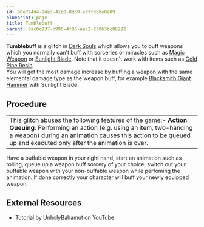 ```yaml
---
id: 98e774d4-9da3-41b0-8dd9-edff3bbe0a89
blueprint: page
title: Tumblebuff
parent: 9ac8c937-b995-4f86-aac2-23063bc08292
---
```

**Tumblebuff** is a glitch in [Dark Souls](/darksouls) which allows you to buff weapons which you normally can't buff with sorceries or miracles such as [Magic Weapon](//darksouls.wikidot.com/magic-weapon) or [Sunlight Blade](//darksouls.wikidot.com/sunlight-blade). Note that it doesn't work with items such as [Gold Pine Resin](//darksouls.wikidot.com/gold-pine-resin).\
You will get the most damage increase by buffing a weapon with the same elemental damage type as the weapon buff, for example [Blacksmith Giant Hammer](//darksouls.wikidot.com/blacksmith-giant-hammer) with Sunlight Blade.

## Procedure

|                                                                                                                                                                                                                                                   |
| ------------------------------------------------------------------------------------------------------------------------------------------------------------------------------------------------------------------------------------------------- |
| This glitch abuses the following features of the game:- **Action Queuing**: Performing an action (e.g. using an item, two-handing a weapon) during an animation causes this action to be queued up and executed only after the animation is over. |

Have a buffable weapon in your right hand, start an animation such as rolling, queue up a weapon buff sorcery of your choice, switch out your buffable weapon with your non-buffable weapon while perfoming the animation. If done correctly your character will buff your newly equipped weapon.

## External Resources

- [Tutorial](//www.youtube.com/watch?v=4HKbAuudxu8) by UnholyBahamut on YouTube
